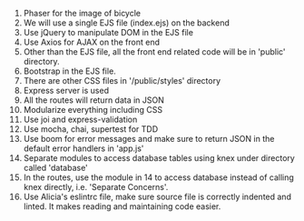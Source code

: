 1. Phaser for the image of bicycle
2. We will use a single EJS file (index.ejs) on the backend
3. Use jQuery to manipulate DOM in the EJS file
4. Use Axios for AJAX on the front end
5. Other than the EJS file, all the front end related code will be in 'public' directory.
6. Bootstrap in the EJS file.
7. There are other CSS files in '/public/styles' directory
8. Express server is used
9. All the routes will return data in JSON
10. Modularize everything including CSS
11. Use joi and express-validation
12. Use mocha, chai, supertest for TDD
13. Use boom for error messages and make sure to return JSON in the default error handlers in 'app.js'
14. Separate modules to access database tables using knex under directory called 'database'
15. In the routes, use the module in 14 to access database instead of calling knex directly, i.e. 'Separate Concerns'.
16. Use Alicia's eslintrc file, make sure source file is correctly indented and linted.  It makes reading and maintaining code easier.
